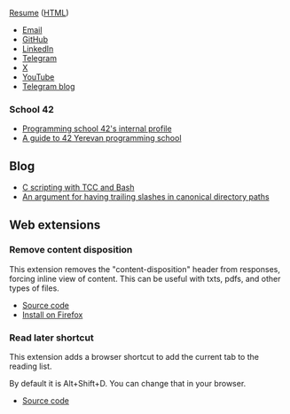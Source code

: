 [Resume](resume/alan-urmancheev.pdf) ([HTML](resume/alan-urmancheev.html))

* [Email](mailto:alan.urman@gmail.com)
* [GitHub](https://github.com/alurm)
* [LinkedIn](https://linkedin.com/in/alurm)
* [Telegram](https://t.me/alurm)
* [X](https://twitter.com/alurmanc)
* [YouTube](https://youtube.com/@alurma)
* [Telegram blog](https://t.me/alurman)

### School 42

* [Programming school 42's internal profile](https://profile.intra.42.fr/users/ghelman)
* [A guide to 42 Yerevan programming school](42-yerevan-unofficial-guide/index.html)

## Blog

* [C scripting with TCC and Bash](blog/2024-08-18-c-scripting-with-tcc-and-bash.html)
* [An argument for having trailing slashes in canonical directory paths](blog/2024-09-17-an-argument-for-having-trailing-slashes-in-canonical-directory-paths.html)

## Web extensions

### Remove content disposition

This extension removes the "content-disposition" header from responses, forcing inline view of content. This can be useful with txts, pdfs, and other types of files.

* [Source code](https://github.com/alurm/alurm.github.io/tree/main/extensions/remove-content-disposition/source)
* [Install on Firefox](extensions/remove-content-disposition/extension.xpi)

### Read later shortcut

This extension adds a browser shortcut to add the current tab to the reading list.

By default it is Alt+Shift+D. You can change that in your browser.

* [Source code](https://github.com/alurm/browser-read-later-shortcut)
